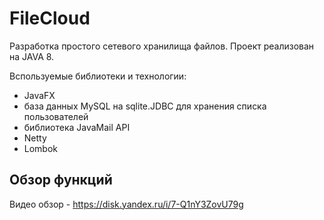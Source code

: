 # FileCloud

Разработка простого сетевого хранилища файлов. Проект реализован на JAVA 8.

Bспользуемые библиотеки и технологии:
 - JavaFX
 - база данных MySQL на sqlite.JDBC для хранения списка пользователей
 - библиотека JavaMail API
 - Netty
 - Lombok

## Обзор функций
Видео обзор - https://disk.yandex.ru/i/7-Q1nY3ZovU79g
